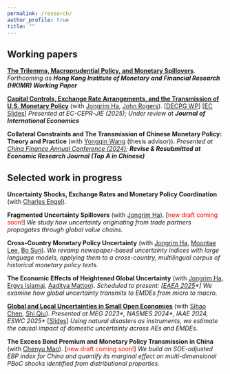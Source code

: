 ```yaml
---
permalink: /research/
author_profile: true
title: ""
---
```



## Working papers

[**The Trilemma, Macroprudential Policy, and Monetary Spillovers**](https://download.ssrn.com/2025/10/26/5538878.pdf?response-content-disposition=inline&X-Amz-Security-Token=IQoJb3JpZ2luX2VjEOD%2F%2F%2F%2F%2F%2F%2F%2F%2F%2FwEaCXVzLWVhc3QtMSJHMEUCIBUnVedQRPdkJk6QEo%2B5mwr%2BEzaEF3keMWVyxAFC%2FqZxAiEAgBG0HOZl97bMXacAw0qF%2FizmqpmILYtTv%2BAwxYKze3gqxgUImP%2F%2F%2F%2F%2F%2F%2F%2F%2F%2FARAEGgwzMDg0NzUzMDEyNTciDOBRD7Cry%2BsJcYm8UiqaBXF8XMG618lVihdbhbMs4uLVCrjdfV9cRCT08KmQoysHb3Jffa6PWsNczfXlrstwfuYAB2kI2XllZOKq0%2BjQtfjDm6KDTeF7gEad1Kow4Uq%2FO%2BefwfHSBhZ6F995BnmxcmAsiCBxbvVa%2FxK1BSXGyeRNelZqP0le3x6CUaiMYrYDGmtKL0y3JJM6N69faw1WnFMOVlzCj2gVFeYQQ0qMAXXg4zj%2ByRE70T2lkj%2FFEsxX2orjrkn2yoVUkO5l0gYNa58cSrAryznv9k07OpaYoQQrLhl7iogkI%2F6kFoLov0SE11pcCmO9N%2FY%2FrcvqXvRDFv8Ymp50f5KJOXylk%2B%2BuKHLPk5mKFBAPFY9E%2Be8Sh0lNk8jc0NQ1gnVVEOA2NsRA0gtfP3N4M%2Fd989s436JpMpm1M4oIL4bql1%2BpYtNfMTw3sG2hqWjX7fiWxnzcthIrKc%2BNJvAkVXV2ZbcJBCu0nHO%2FbLG%2FtwR%2FWhb8UFVtzbvYuwcIhZD3LBmmx5rDRr4YfgTjJiCcb2ogb6bJGlKFdXtClZs%2F0qqHNHxA%2FTUsRlry%2FTmDS4rzRC%2FAY5mF4hIZVVR4V5KVnvVMQdJgXRPyltIb%2BZSbD7jSSw%2Bk3ODkh%2BZvjeNbVOc%2Fgk6heNrRrYlepanRirzJpUdGeoPzr5dRHbhJQP3CClUQWgpTt6GCD2G8tOszhEDfI6dGQ%2FtUr8rbZk2BAvwCQxvJVpy7vPs3yr9ngvOL2QtriWRHYsqTKdFKbpE6Zi3y8EuwdvXxc7WNiaHgMZd7R2gGMwQqA%2Fe62pmZCt%2FUUJ94xtcgK1OKM2KKLB%2BQA5ztWS6tEFrnpzHr2ZFfENvGkqXhxiyso2tQRkWlpgCWA6vjmKCwD9zwOeM%2FEA5dFZ7WEempFjCv1frHBjqxAYQOOjN22GCCqMVlObdfzNqIbFWfVzgwdCAwxcrzLkULCBwAwjU2GFw0HNL5yDX8fsSefUiVj0%2FR4MAQDzQvcs1AnDHXRGiwuBabGfpHFPCPlWS4bTbtyF8AWSA%2Fr2HqefORHG2%2BW4YP7FkyRyI5WQdXljbga%2F0uKcvS4q%2Fc1ypZC0obhSYYfFGh%2Fl7MjhTvLq3N%2BU821WNK9L5rQt7JskNQFeiXtSMUWpLGqUBqt%2F5vdw%3D%3D&X-Amz-Algorithm=AWS4-HMAC-SHA256&X-Amz-Date=20251026T234237Z&X-Amz-SignedHeaders=host&X-Amz-Expires=300&X-Amz-Credential=ASIAUPUUPRWE3LQDJDU7%2F20251026%2Fus-east-1%2Fs3%2Faws4_request&X-Amz-Signature=926b3fa03de391c661d468becb971566e7101552c92976f7426032da54c3f159&abstractId=5538878). *Forthcoming as **Hong Kong Institute of Monetary and Financial Research (HKIMR) Working Paper***

[**Capital Controls, Exchange Rate Arrangements, and the Transmission of U.S. Monetary Policy**](https://download.ssrn.com/2025/10/18/5599312.pdf?response-content-disposition=inline&X-Amz-Security-Token=IQoJb3JpZ2luX2VjEOD%2F%2F%2F%2F%2F%2F%2F%2F%2F%2FwEaCXVzLWVhc3QtMSJHMEUCIBUnVedQRPdkJk6QEo%2B5mwr%2BEzaEF3keMWVyxAFC%2FqZxAiEAgBG0HOZl97bMXacAw0qF%2FizmqpmILYtTv%2BAwxYKze3gqxgUImP%2F%2F%2F%2F%2F%2F%2F%2F%2F%2FARAEGgwzMDg0NzUzMDEyNTciDOBRD7Cry%2BsJcYm8UiqaBXF8XMG618lVihdbhbMs4uLVCrjdfV9cRCT08KmQoysHb3Jffa6PWsNczfXlrstwfuYAB2kI2XllZOKq0%2BjQtfjDm6KDTeF7gEad1Kow4Uq%2FO%2BefwfHSBhZ6F995BnmxcmAsiCBxbvVa%2FxK1BSXGyeRNelZqP0le3x6CUaiMYrYDGmtKL0y3JJM6N69faw1WnFMOVlzCj2gVFeYQQ0qMAXXg4zj%2ByRE70T2lkj%2FFEsxX2orjrkn2yoVUkO5l0gYNa58cSrAryznv9k07OpaYoQQrLhl7iogkI%2F6kFoLov0SE11pcCmO9N%2FY%2FrcvqXvRDFv8Ymp50f5KJOXylk%2B%2BuKHLPk5mKFBAPFY9E%2Be8Sh0lNk8jc0NQ1gnVVEOA2NsRA0gtfP3N4M%2Fd989s436JpMpm1M4oIL4bql1%2BpYtNfMTw3sG2hqWjX7fiWxnzcthIrKc%2BNJvAkVXV2ZbcJBCu0nHO%2FbLG%2FtwR%2FWhb8UFVtzbvYuwcIhZD3LBmmx5rDRr4YfgTjJiCcb2ogb6bJGlKFdXtClZs%2F0qqHNHxA%2FTUsRlry%2FTmDS4rzRC%2FAY5mF4hIZVVR4V5KVnvVMQdJgXRPyltIb%2BZSbD7jSSw%2Bk3ODkh%2BZvjeNbVOc%2Fgk6heNrRrYlepanRirzJpUdGeoPzr5dRHbhJQP3CClUQWgpTt6GCD2G8tOszhEDfI6dGQ%2FtUr8rbZk2BAvwCQxvJVpy7vPs3yr9ngvOL2QtriWRHYsqTKdFKbpE6Zi3y8EuwdvXxc7WNiaHgMZd7R2gGMwQqA%2Fe62pmZCt%2FUUJ94xtcgK1OKM2KKLB%2BQA5ztWS6tEFrnpzHr2ZFfENvGkqXhxiyso2tQRkWlpgCWA6vjmKCwD9zwOeM%2FEA5dFZ7WEempFjCv1frHBjqxAYQOOjN22GCCqMVlObdfzNqIbFWfVzgwdCAwxcrzLkULCBwAwjU2GFw0HNL5yDX8fsSefUiVj0%2FR4MAQDzQvcs1AnDHXRGiwuBabGfpHFPCPlWS4bTbtyF8AWSA%2Fr2HqefORHG2%2BW4YP7FkyRyI5WQdXljbga%2F0uKcvS4q%2Fc1ypZC0obhSYYfFGh%2Fl7MjhTvLq3N%2BU821WNK9L5rQt7JskNQFeiXtSMUWpLGqUBqt%2F5vdw%3D%3D&X-Amz-Algorithm=AWS4-HMAC-SHA256&X-Amz-Date=20251026T234201Z&X-Amz-SignedHeaders=host&X-Amz-Expires=300&X-Amz-Credential=ASIAUPUUPRWE3LQDJDU7%2F20251026%2Fus-east-1%2Fs3%2Faws4_request&X-Amz-Signature=7a0c1cef9ba1f425880b3fe85a56f3cca942c126f17fd1d5ce2b9ed90cb0e77a&abstractId=5599312) (with [Jongrim Ha](https://www.jongrimha.com/), [John Rogers](https://www.johnrogerseconomist.net/)). [[DECPG WP](https://documents.worldbank.org/en/publication/documents-reports/documentdetail/099737510042356177/idu0d0f72eff0c5f40430109e25085e3858b298c)] [[EC Slides](https://b1scrape.westeurope.cloudapp.azure.com/conf/2025/slides/I_JongrimHa.pdf)] *Presented at EC-CEPR-JIE (2025); Under review at **Journal of International Economics***

**Collateral Constraints and The Transmission of Chinese Monetary Policy: Theory and Practice** (with [Yongqin Wang](https://fisf.fudan.edu.cn/en_show-112-156.html) (thesis advisor)). *Presented at [China Finance Annual Conference (2024)](http://www.jryj.org.cn/CN/news/news104.shtml); **Revise & Resubmitted at Economic Research Journal (Top A in Chinese)***

<!--**5. Winners and Losers from U.S.-China Tension**-->



## Selected work in progress

**Uncertainty Shocks, Exchange Rates and Monetary Policy Coordination** (with [Charles Engel](https://users.ssc.wisc.edu/~cengel/)).

**Fragmented Uncertainty Spillovers** (with [Jongrim Ha](https://www.jongrimha.com/)). [<font color="red">new draft coming soon!</font>] 
*We study how uncertainty originating from trade partners propagates through global value chains.*

**Cross-Country Monetary Policy Uncertainty** (with [Jongrim Ha](https://www.jongrimha.com/), [Moontae Lee](https://business.uic.edu/profiles/lee-moontae/), [Bo Sun](https://sites.google.com/site/bosun09/home)).
*We revamp newspaper-based uncertainty indices with large language models, applying them to a cross-country, multilingual corpus of historical monetary policy texts.*

**The Economic Effects of Heightened Global Uncertainty** (with [Jongrim Ha](https://www.jongrimha.com/), [Ergys Islamaj](https://www.worldbank.org/en/about/people/e/ergys-islamaj), [Aaditya Mattoo](https://www.worldbank.org/en/about/people/a/aaditya-mattoo)). *Scheduled to present: [[EAEA 2025](https://www.eaeaweb.com/)\*]*
*We examine how global uncertainty transmits to EMDEs from micro to macro.*

[**Global and Local Uncertainties in Small Open Economies**](https://virtual.oxfordabstracts.com/event/73643/submission/1900) (with [Sihao Chen](https://chensihao.weebly.com/), [Shi Qiu](https://sites.google.com/view/shiqiu)). *Presented at MEG 2023\*, NASMES 2024\*, IAAE 2024, ESWC 2025\** [[Slides](https://www.dropbox.com/scl/fi/690rsa9gvvnxmg567utid/global_and_local_uncertainty_slides.pdf?rlkey=ddz6o3kemf8017iaxhhkzcax6&st=fj7ab5o5&dl=0)] *Using natural disasters as instruments, we estimate the causal impact of domestic uncertainty across AEs and EMDEs.*

**The Excess Bond Premium and Monetary Policy Transmission in China** (with [Chenyu Mao](https://sites.google.com/view/chenyu-sophia-mao/home-page)). [<font color="red">new draft coming soon!</font>] *We build an SOE-adjusted EBP index for China and quantify its marginal effect on multi-dimensional PBoC shocks identified from distributional properties.* 

<!-- We build the EBP index for China adjusted for [Geng and Pan’s (2024)](https://onlinelibrary.wiley.com/doi/10.1111/jofi.13380) SOE premium.-->

<!-- **Structural Monetary Policy, Quantitative Easing, and Collateral Constraints: A Tale of Two Central Banks** (*draft upon request*) -->

<!-- My research motivation is to develop a theory that captures the interaction and spillover effects of monetary policies between U.S. (Home) and China (Foreign). The model builds on [Geanakoplos & Wang (2020)](https://www.aeaweb.org/articles?id=10.1257/mac.20180484) (GW) and extends it to include the Foreign central bank's risky asset purchases -- in reality,  the PBC's Structural Monetary Policy (SMP). To make the PBC's asset purchase meaningful, I deviate from GW's original No-borrowing environment to assume Foreign as a Leverage Economy. Additionally, to generate persistent ``collateral gap'' in the free-trade equilibrium, one needs to assume more sophisticated financial system in the U.S. To make progress, I adopt the Tranching Economy setting of [Fostel, Geanakoplos & Phelan (2023)](https://papers.ssrn.com/sol3/papers.cfm?abstract_id=2921456). The nonlinear equation system is established and interaction effects between the Fed's QE and PBC's SMP are investigated. -->

<!-- **The Impossible Trinity, Monetary Policy Spillover, and Collateral Constraint** (*draft upon request*) -->

<!-- This paper studies Mundell-Fleming's impossible trinity in a two-country endogenous collateral equilibrium model with monetary policy. The Home country (thought of as U.S.) is a Tranching economy, with monetary authority engaging in risky asset purchases and free capital movements. The Foreign is a Leverage economy, with capital control (CC) tax imposed on international asset purchases (inflows or outflows), and nominal exchange rate intervened by the central bank (FXI). I study the implications on how CC and FXI affect the spillover effects of Home monetary policy to Foreign asset price, which is tested empirically in my capital control paper (Ha, Liu & Rogers, 2025). -->



<!--*Abstract*: We construct the Excess Bond Premium (EBP) measure for China, a representative macro indicator of risk-bearing capacity of financial market. As a by-product, we infer micro-level external financing costs via firm-level EBP. Crucially, in the construction of distance-to-default, we follow the framework of Geng and Pan (2024) to adjust for the SOE premium. We then apply identification via fat-tailed distribution to identify Chinese monetary policy shocks, and investigate the heterogeneous transmission of multi-dimensional PBOC shocks, through the lens of the firm-level EBP. We document that transmission effects of conventional PBC shocks decline with the firm-level EBP, consistent with Ottonello and Winberry (2020), while the transmission effects of balance-sheet dimension of PBC shocks increase with firm-level EBP, as a novel new finding. -->



<!-- **The Credit Surface and Monetary Policy in China** -->

<!-- The credit surface is a major concept proposed by [Geanakoplos (2016)](https://www.elibrary.imf.org/display/book/9780262034623/ch015.xml), and has been proven to be crucial for monetary policy transmission. This research quantifies the credit surface in China, aiming to provide practical guidance for PBC's monetary policy and macroprudential implementation. -->